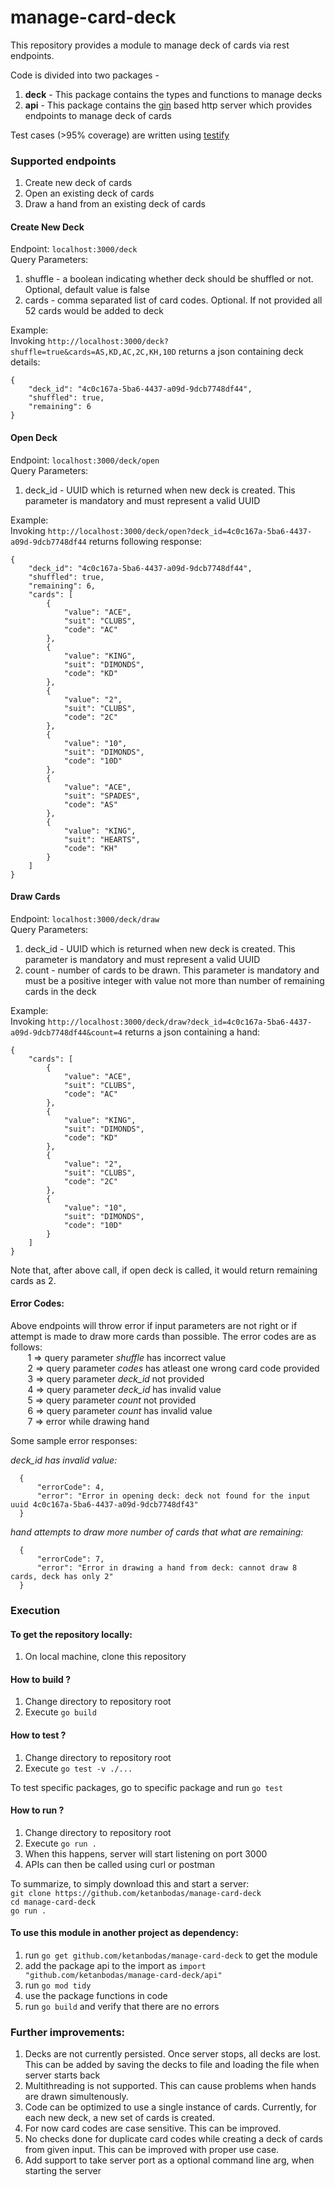 # manage-card-deck

This repository provides a module to manage deck of cards via rest endpoints.   
  
Code is divided into two packages -  
1. **deck** - This package contains the types and functions to manage decks
2. **api**  - This package contains the [gin](https://github.com/gin-gonic/gin) based http server which provides endpoints to manage deck of cards 

Test cases (>95% coverage) are written using [testify](https://github.com/stretchr/testify)

  
### Supported endpoints  
1. Create new deck of cards
2. Open an existing deck of cards
3. Draw a hand from an existing deck of cards

#### Create New Deck
Endpoint: `localhost:3000/deck`  
Query Parameters: 
1. shuffle - a boolean indicating whether deck should be shuffled or not. Optional, default value is false
2. cards - comma separated list of card codes. Optional. If not provided all 52 cards would be added to deck

Example:  
Invoking `http://localhost:3000/deck?shuffle=true&cards=AS,KD,AC,2C,KH,10D` returns a json containing deck details:

    {
        "deck_id": "4c0c167a-5ba6-4437-a09d-9dcb7748df44",
        "shuffled": true,
        "remaining": 6
    }


#### Open Deck
Endpoint: `localhost:3000/deck/open`  
Query Parameters: 
1. deck_id - UUID which is returned when new deck is created.  This parameter is mandatory and must represent a valid UUID  

Example:  
Invoking `http://localhost:3000/deck/open?deck_id=4c0c167a-5ba6-4437-a09d-9dcb7748df44` returns following response:

    {
        "deck_id": "4c0c167a-5ba6-4437-a09d-9dcb7748df44",
        "shuffled": true,
        "remaining": 6,
        "cards": [
            {
                "value": "ACE",
                "suit": "CLUBS",
                "code": "AC"
            },
            {
                "value": "KING",
                "suit": "DIMONDS",
                "code": "KD"
            },
            {
                "value": "2",
                "suit": "CLUBS",
                "code": "2C"
            },
            {
                "value": "10",
                "suit": "DIMONDS",
                "code": "10D"
            },
            {
                "value": "ACE",
                "suit": "SPADES",
                "code": "AS"
            },
            {
                "value": "KING",
                "suit": "HEARTS",
                "code": "KH"
            }
        ]
    }

#### Draw Cards
Endpoint: `localhost:3000/deck/draw`  
Query Parameters: 
1. deck_id - UUID which is returned when new deck is created. This parameter is mandatory and must represent a valid UUID  
2. count - number of cards to be drawn. This parameter is mandatory and must be a positive integer with value not more than number of remaining cards in the deck  

Example:  
Invoking `http://localhost:3000/deck/draw?deck_id=4c0c167a-5ba6-4437-a09d-9dcb7748df44&count=4` returns a json containing a hand:

    {
        "cards": [
            {
                "value": "ACE",
                "suit": "CLUBS",
                "code": "AC"
            },
            {
                "value": "KING",
                "suit": "DIMONDS",
                "code": "KD"
            },
            {
                "value": "2",
                "suit": "CLUBS",
                "code": "2C"
            },
            {
                "value": "10",
                "suit": "DIMONDS",
                "code": "10D"
            }
        ]
    }
    
Note that, after above call, if open deck is called, it would return remaining cards as 2.  

#### Error Codes:
Above endpoints will throw error if input parameters are not right or if attempt is made to draw more cards than possible. The error codes are as follows:  
&nbsp;&nbsp;&nbsp;&nbsp;&nbsp;&nbsp; 1 => query parameter *shuffle* has incorrect value   
&nbsp;&nbsp;&nbsp;&nbsp;&nbsp;&nbsp; 2 => query parameter *codes* has atleast one wrong card code provided  
&nbsp;&nbsp;&nbsp;&nbsp;&nbsp;&nbsp; 3 => query parameter *deck_id* not provided  
&nbsp;&nbsp;&nbsp;&nbsp;&nbsp;&nbsp; 4 => query parameter *deck_id* has invalid value  
&nbsp;&nbsp;&nbsp;&nbsp;&nbsp;&nbsp; 5 => query parameter *count* not provided  
&nbsp;&nbsp;&nbsp;&nbsp;&nbsp;&nbsp; 6 => query parameter *count* has invalid value  
&nbsp;&nbsp;&nbsp;&nbsp;&nbsp;&nbsp; 7 => error while drawing hand    

Some sample error responses:  
  
*deck_id has invalid value:*  
 
      {
          "errorCode": 4,
          "error": "Error in opening deck: deck not found for the input uuid 4c0c167a-5ba6-4437-a09d-9dcb7748df43"
      }

*hand attempts to draw more number of cards that what are remaining:*    

      {
          "errorCode": 7,
          "error": "Error in drawing a hand from deck: cannot draw 8 cards, deck has only 2"
      }


### Execution

#### To get the repository locally:
1. On local machine, clone this repository

#### How to build ?
1. Change directory to repository root
2. Execute `go build`

#### How to test ?
1. Change directory to repository root
2. Execute `go test -v ./...`

To test specific packages, go to specific package and run `go test`  

#### How to run ?
1. Change directory to repository root
2. Execute `go run .`
3. When this happens, server will start listening on port 3000
4. APIs can then be called using curl or postman
  
    
To summarize, to simply download this and start a server:  
`git clone https://github.com/ketanbodas/manage-card-deck`  
`cd manage-card-deck`  
`go run .`  


#### To use this module in another project as dependency:
1. run `go get github.com/ketanbodas/manage-card-deck` to get the module
2. add the package api to the import as `import "github.com/ketanbodas/manage-card-deck/api"`
3. run `go mod tidy`
4. use the package functions in code
5. run `go build` and verify that there are no errors


### Further improvements:
1. Decks are not currently persisted. Once server stops, all decks are lost. This can be added by saving the decks to file and loading the file when server starts back
2. Multithreading is not supported. This can cause problems when hands are drawn simultenously. 
3. Code can be optimized to use a single instance of cards. Currently, for each new deck, a new set of cards is created.
4. For now card codes are case sensitive. This can be improved.
5. No checks done for duplicate card codes while creating a deck of cards from given input. This can be improved with proper use case.
6. Add support to take server port as a optional command line arg, when starting the server
